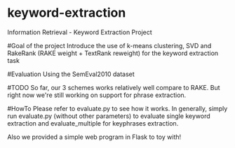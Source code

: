 # keyword-extraction
Information Retrieval - Keyword Extraction Project

#Goal of the project
Introduce the use of k-means clustering, SVD and RakeRank (RAKE weight + TextRank reweight) for the keyword extraction task

#Evaluation
Using the SemEval2010 dataset

#TODO
So far, our 3 schemes works relatively well compare to RAKE. But right now we're still working on support for phrase extraction.

#HowTo
Please refer to evaluate.py to see how it works. In generally, simply run evaluate.py (without other parameters) to evaluate single keyword extraction and evaluate_multiple for keyphrases extraction.

Also we provided a simple web program in Flask to toy with!
